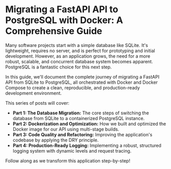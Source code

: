 # Migrating a FastAPI API to PostgreSQL with Docker: A Comprehensive Guide

Many software projects start with a simple database like SQLite. It's lightweight, requires no server, and is perfect for prototyping and initial development. However, as an application grows, the need for a more robust, scalable, and concurrent database system becomes apparent. PostgreSQL is a fantastic choice for this next step.

In this guide, we'll document the complete journey of migrating a FastAPI API from SQLite to PostgreSQL, all orchestrated with Docker and Docker Compose to create a clean, reproducible, and production-ready development environment.

This series of posts will cover:

*   **Part 1: The Database Migration:** The core steps of switching the database from SQLite to a containerized PostgreSQL instance.
*   **Part 2: Dockerization and Optimization:** How we built and optimized the Docker image for our API using multi-stage builds.
*   **Part 3: Code Quality and Refactoring:** Improving the application's codebase by applying the DRY principle.
*   **Part 4: Production-Ready Logging:** Implementing a robust, structured logging system with dynamic levels and request tracing.

Follow along as we transform this application step-by-step!
